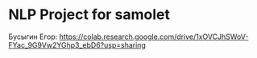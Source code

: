 # NLP Project for samolet
Бусыгин Егор: https://colab.research.google.com/drive/1xOVCJhSWoV-FYac_9G9Vw2YGhp3_ebD6?usp=sharing
